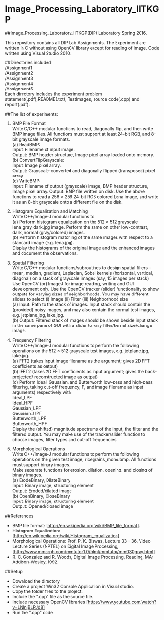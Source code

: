 # Image_Processing_Laboratory_IITKGP
##Image_Processing_Laboratory_IITKGP(DIP) Laboratory Spring 2016.

This repository contains all DIP Lab Assignments. The Experiment are written in C without using OpenCV library except for reading of image.
Code written using Visual Studio 2010.

##Directories included <br />
/Assignment1 <br />
/Assignment2 <br />
/Assignment3 <br />
/Assignment4 <br />
/Assignment5 <br />
Each directory includes the experiment problem statement(.pdf),README(.txt), TestImages, source code(.cpp) and report(.pdf).

##The list of experiments:
1. BMP File Format <br />
	Write C/C++ modular functions to read, diagonally flip, and then write BMP image files. All functions
	must support at least 24-bit RGB, and 8-bit grayscale image formats. <br />
	(a) ReadBMP: <br />
		Input: Filename of input image. <br />
		Output: BMP header structure, Image pixel array loaded onto memory. <br />
	(b) ConvertFlipGrayscale: <br />
		Input: Image pixel array. <br />
		Output: Grayscale-converted and diagonally flipped (transposed) pixel array. <br />
	(c) WriteBMP: <br />
		Input: Filename of output (grayscale) image, BMP header structure, Image pixel array.
		Output: BMP file written on disk.
	Use the above functions to read a 256 × 256 24-bit RGB colored Lena image, and write it as an 8-bit
	grayscale onto a different file on the disk. <br />

2. Histogram Equalization and Matching <br />
	Write C++/Image-J modular functions to <br />
	(a) Perform histogram equalization on the 512 × 512 grayscale lena_gray_dark.jpg image. Perform
	    the same on other low-contrast, dark, normal (gray/colored) images. <br />
	(b) Perform histogram matching of the same images with respect to a standard image (e.g.
	    lena.jpg). <br />
	Display the histograms of the original image and the enhanced images and document the
	observations. <br />

3. Spatial Filtering <br />
	Write C/C++ modular functions/subroutines to design spatial filters - mean, median, gradient,
	Laplacian, Sobel kernels (horizontal, vertical, diagonal) on a stack of grayscale images (say, 15
	images per stack) <br />
	Use OpenCV (or) ImageJ for image reading, writing and GUI development only. Use the OpenCV
	tracker (slider) functionality to show outputs for varying sizes of neighborhoods. You may have
	different sliders to select (i) Image (ii) Filter (iii) Neighborhood size <br />
	(a) Input: Path to the stack of images. Input stack should contain the (provided) noisy images, and
	    may also contain the normal test images, e.g. jetplane.jpg, lake.jpg. <br />
	(b) Output: Filtered stack of images should be shown beside input stack in the same pane of GUI
	    with a slider to vary filter/kernel size/change image. <br />

4. Frequency Filtering <br />
	Write C++/Image-J modular functions to perform the following operations on the 512 × 512
	grayscale test images, e.g. jetplane.jpg, lake.jpg. <br />
	(a) FFT2 (takes input image filename as the argument; gives 2D FFT coefficients as output) <br />
	(b) IFFT2 (takes 2D FFT coefficients as input argument; gives the back-projected/ reconstructed
	    image as output) <br />
	(c) Perform Ideal, Gaussian, and Butterworth low-pass and high-pass filtering, taking cut-off
	    frequency, F, and image filename as input arguments) respectively with <br />
		Ideal_LPF <br />
		Ideal_HPF <br />
		Gaussian_LPF <br />
		Gaussian_HPF <br />
		Butterworth_LPF <br />
		Butterworth_HPF <br />
	Display the (shifted) magnitude spectrums of the input, the filter and the filtered output. You may
	make use of the tracker/slider function to choose images, filter types and cut-off frequencies. <br />

5. Morphological Operations <br />
	Write C++/Image-J modular functions to perform the following operations on the given test image,
	ricegrains_mono.bmp. All functions must support binary images. <br />
	Make separate functions for erosion, dilation, opening, and closing of binary images. <br />
	(a) ErodeBinary, DilateBinary <br />
		Input: Binary image, structuring element <br />
		Output: Eroded/dilated image <br />
	(b) OpenBinary, CloseBinary <br />
		Input: Binary image, structuring element <br />
		Output: Opened/closed image <br />

##References
- BMP file format: [http://en.wikipedia.org/wiki/BMP_file_format]. <br />
- Histogram Equalization: [http://en.wikipedia.org/wiki/Histogram_equalization] <br />
- Morphological Operations: Prof. P. K. Biswas, Lecture 33 - 36, Video Lecture Series (NPTEL) on Digital Image Processing, [http://www.mmorph.com/mmtutor1.0/html/mmtutor/mm030gray.html]<br />
- R. C. Gonzalez and R. Woods, Digital Image Processing, Reading, MA: Addison-Wesley, 1992.	

##Setup
- Download the directory <br />
- Create a project Win32 Console Application in Visual studio. <br />
- Copy the folder files to the project. <br />
- Include the ".cpp" file as the source file. <br />
- Include necessary OpenCV libraries [https://www.youtube.com/watch?v=LNlnjBLPJd8] <br />
- Run the ".cpp" code <br />
